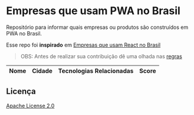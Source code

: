 # Empresas que usam PWA no Brasil
Repositório para informar quais empresas ou produtos são construídos em PWA no Brasil.

Esse repo foi **inspirado** em [Empresas que usam React no Brasil](https://github.com/react-brasil/empresas-que-usam-react-no-brasil)

> OBS: Antes de realizar sua contribuição dê uma olhada nas [regras](https://github.com/produtoreativo/empresas-que-usam-pwa-no-brasil/blob/master/CONTRIBUTING.md)

Nome | Cidade | Tecnologias Relacionadas | Score  
:------------: | ------------------------ | ------------ | ---------------


## Licença

[Apache License 2.0](https://github.com/produtoreativo/empresas-que-usam-pwa-no-brasil/blob/master/LICENSE)